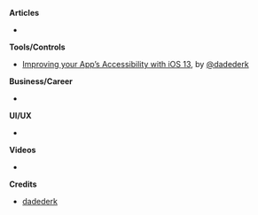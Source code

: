 
**Articles**

*  

**Tools/Controls**

* [Improving your App’s Accessibility with iOS 13](https://medium.com/p/improving-your-apps-accessibility-with-ios-13-9eb8fc0bc8a0?source=email-1810dd64e6e3--writer.postDistributed&sk=f0e5fc545c4434c7c14c8289ef52d4ba), by [@dadederk](https://twitter.com/dadederk)

**Business/Career**

* 

**UI/UX**

* 

**Videos**

* 

**Credits**

* [dadederk](https://github.com/dadederk)

